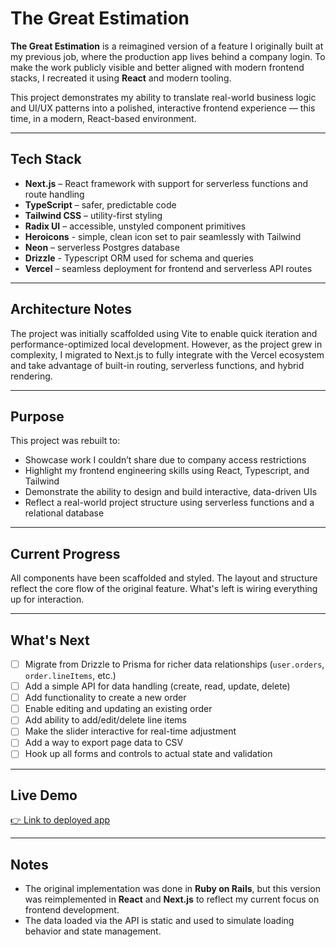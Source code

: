 # The Great Estimation

**The Great Estimation** is a reimagined version of a feature I originally built at my previous job, where the production app lives behind a company login. To make the work publicly visible and better aligned with modern frontend stacks, I recreated it using **React** and modern tooling.

This project demonstrates my ability to translate real-world business logic and UI/UX patterns into a polished, interactive frontend experience — this time, in a modern, React-based environment.

---

## Tech Stack

- **Next.js** – React framework with support for serverless functions and route handling
- **TypeScript** – safer, predictable code
- **Tailwind CSS** – utility-first styling
- **Radix UI** – accessible, unstyled component primitives
- **Heroicons** - simple, clean icon set to pair seamlessly with Tailwind
- **Neon** – serverless Postgres database
- **Drizzle** - Typescript ORM used for schema and queries
- **Vercel** – seamless deployment for frontend and serverless API routes

---

## Architecture Notes

The project was initially scaffolded using Vite to enable quick iteration and performance-optimized local development. However, as the project grew in complexity, I migrated to Next.js to fully integrate with the Vercel ecosystem and take advantage of built-in routing, serverless functions, and hybrid rendering.

---

## Purpose

This project was rebuilt to:

- Showcase work I couldn’t share due to company access restrictions
- Highlight my frontend engineering skills using React, Typescript, and Tailwind
- Demonstrate the ability to design and build interactive, data-driven UIs
- Reflect a real-world project structure using serverless functions and a relational database

---

## Current Progress

All components have been scaffolded and styled. The layout and structure reflect the core flow of the original feature. What's left is wiring everything up for interaction.

---

## What's Next

- [ ] Migrate from Drizzle to Prisma for richer data relationships (`user.orders`, `order.lineItems`, etc.)
- [ ] Add a simple API for data handling (create, read, update, delete)
- [ ] Add functionality to create a new order
- [ ] Enable editing and updating an existing order
- [ ] Add ability to add/edit/delete line items
- [ ] Make the slider interactive for real-time adjustment
- [ ] Add a way to export page data to CSV
- [ ] Hook up all forms and controls to actual state and validation

---

## Live Demo

[👉 Link to deployed app]('/')

---

## Notes

- The original implementation was done in **Ruby on Rails**, but this version was reimplemented in **React** and **Next.js** to reflect my current focus on frontend development.
- The data loaded via the API is static and used to simulate loading behavior and state management.
